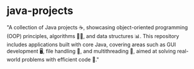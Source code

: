 # java-projects
"A collection of Java projects ☕, showcasing object-oriented programming (OOP) principles, algorithms 🧑‍💻, and data structures 📊. This repository includes applications built with core Java, covering areas such as GUI development 🖥️, file handling 📂, and multithreading 🧵, aimed at solving real-world problems with efficient code 🚀."
